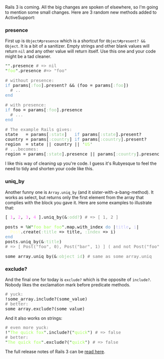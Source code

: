 Rails 3 is coming. All the big changes are spoken of elsewhere, so I'm going to mention some small changes. Here are 3 random new methods added to ActiveSupport:

### presence

First up is `Object#presence` which is a shortcut for `Object#present? && Object`. It is a bit of a sanitizer. Empty strings and other blank values will return `nil` and any other value will return itself. Use this one and your code might be a tad cleaner.

<pre class="ir_black"><font color="#336633">&quot;&quot;</font>.presence <font color="#7c7c7c"># =&gt; nil</font>
<font color="#336633">&quot;</font><font color="#a8ff60">foo</font><font color="#336633">&quot;</font>.presence <font color="#7c7c7c">#=&gt; &quot;foo&quot;</font>

<font color="#7c7c7c"># without presence:</font>
<font color="#6699cc">if</font>&nbsp;params[<font color="#99cc99">:foo</font>].present? &amp;&amp; (foo = params[<font color="#99cc99">:foo</font>])
&nbsp;&nbsp;<font color="#7c7c7c"># ..</font>
<font color="#6699cc">end</font>

<font color="#7c7c7c"># with presence:</font>
<font color="#6699cc">if</font>&nbsp;foo = params[<font color="#99cc99">:foo</font>].presence
&nbsp;&nbsp;<font color="#7c7c7c"># ...</font>
<font color="#6699cc">end</font>

<font color="#7c7c7c"># The example Rails gives:</font>
state&nbsp;&nbsp; = params[<font color="#99cc99">:state</font>]&nbsp;&nbsp; <font color="#6699cc">if</font>&nbsp;params[<font color="#99cc99">:state</font>].present?
country = params[<font color="#99cc99">:country</font>] <font color="#6699cc">if</font>&nbsp;params[<font color="#99cc99">:country</font>].present?
region&nbsp;&nbsp;= state || country || <font color="#336633">'</font><font color="#a8ff60">US</font><font color="#336633">'</font>
<font color="#7c7c7c"># ...becomes:</font>
region = params[<font color="#99cc99">:state</font>].presence || params[<font color="#99cc99">:country</font>].presence || <font color="#336633">'</font><font color="#a8ff60">US</font><font color="#336633">'</font></pre>

I like this way of cleaning up you're code. I guess it's Rubyesque to feel the need to tidy and shorten your code like this.

### uniq_by

Another funny one is `Array.uniq_by` (and it sister-with-a-bang-method). It works as select, but returns only the first element from the array that complies with the block you gave it. Here are some examples to illustrate that:

<pre class="ir_black">[&nbsp;<font color="#ff73fd">1</font>, <font color="#ff73fd">2</font>, <font color="#ff73fd">3</font>, <font color="#ff73fd">4</font>&nbsp;].uniq_by(&amp;<font color="#99cc99">:odd?</font>) <font color="#7c7c7c"># =&gt; [ 1, 2 ]</font>

posts = <font color="#336633">%W&quot;</font><font color="#a8ff60">foo bar foo</font><font color="#336633">&quot;</font>.map.with_index <font color="#6699cc">do</font>&nbsp;|<font color="#c6c5fe">title</font>, <font color="#c6c5fe">i</font>|
&nbsp;&nbsp;<font color="#ffffb6">Post</font>.create(<font color="#99cc99">:title</font>&nbsp;=&gt; title, <font color="#99cc99">:index</font>&nbsp;=&gt; i)
<font color="#6699cc">end</font>
posts.uniq_by(&amp;<font color="#99cc99">:title</font>)
<font color="#7c7c7c"># =&gt; [ Post(&quot;foo&quot;, 0), Post(&quot;bar&quot;, 1) ] ( and not Post(&quot;foo&quot;, 2) )</font>

some_array.uniq_by(&amp;<font color="#99cc99">:object_id</font>) <font color="#7c7c7c"># same as some_array.uniq</font></pre>

### exclude?

And the final one for today is `exclude?` which is the opposite of `include?`. Nobody likes the exclamation mark before predicate methods.

<pre class="ir_black"><font color="#7c7c7c"># yuck:</font>
!some_array.include?(some_value)
<font color="#7c7c7c"># better:</font>
some_array.exclude?(some_value)</pre>

And it also works on strings:

<pre class="ir_black"><font color="#7c7c7c"># even more yuck:</font>
!<font color="#336633">&quot;</font><font color="#a8ff60">The quick fox</font><font color="#336633">&quot;</font>.include?(<font color="#336633">&quot;</font><font color="#a8ff60">quick</font><font color="#336633">&quot;</font>) <font color="#7c7c7c"># =&gt; false</font>
<font color="#7c7c7c"># better:</font>
<font color="#336633">&quot;</font><font color="#a8ff60">The quick fox</font><font color="#336633">&quot;</font>.exclude?(<font color="#336633">&quot;</font><font color="#a8ff60">quick</font><font color="#336633">&quot;</font>) <font color="#7c7c7c"># =&gt; false</font></pre>

The full release notes of Rails 3 can be [read here](http://guides.rails.info/3_0_release_notes.html).

